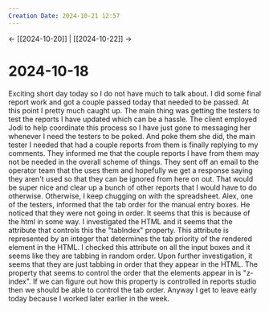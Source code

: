 ```yaml
---
Creation Date: 2024-10-21 12:57
---
```


<- [[2024-10-20]] | [[2024-10-22]]  ->

# 2024-10-18
Exciting short day today so I do not have much to talk about. I did some final report work and got a couple passed today that needed to be passed. At this point I pretty much caught up. The main thing was getting the testers to test the reports I have updated which can be a hassle. The client employed Jodi to help coordinate this process so I have just gone to messaging her whenever I need the testers to be poked. And poke them she did, the main tester I needed that had a couple reports from them is finally replying to my comments. They informed me that the couple reports I have from them may not be needed in the overall scheme of things. They sent off an email to the operator team that the uses them and hopefully we get a response saying they aren't used so that they can be ignored from here on out. That would be super nice and clear up a bunch of other reports that I would have to do otherwise.  Otherwise, I keep chugging on with the spreadsheet. Alex, one of the testers, informed that the tab order for the manual entry boxes. He noticed that they were not going in order. It seems that this is because of the html in some way. I investigated the HTML and it seems that the attribute that controls this the "tabIndex" property. This attribute is represented by an integer that determines the tab priority of the rendered element in the HTML. I checked this attribute on all the input boxes and it seems like they are tabbing in random order. Upon further investigation, it seems that they are just tabbing in order that they appear in the HTML. The property that seems to control the order that the elements appear in is "z-index". If we can figure out how this property is controlled in reports studio then we should be able to control the tab order. Anyway I get to leave early today because I worked later earlier in the week.